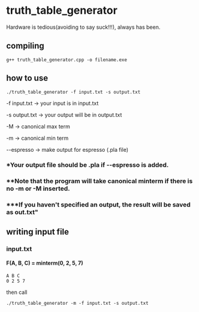 # truth_table_generator
Hardware is tedious(avoiding to say suck!!!), always has been.

## compiling 

```shellscript
g++ truth_table_generator.cpp -o filename.exe
```

## how to use
```shellscript
./truth_table_generator -f input.txt -s output.txt
```

-f input.txt -> your input is in input.txt

-s output.txt -> your output will be in output.txt

-M -> canonical max term

-m -> canonical min term

--espresso -> make output for espresso (.pla file)

### *Your output file should be .pla if --espresso is added.
### **Note that the program will take canonical minterm if there is no -m or -M inserted.
### ***If you haven't specified an output, the result will be saved as out.txt"

## writing input file

### input.txt
#### F(A, B, C) = minterm(0, 2, 5, 7)
```
A B C
0 2 5 7
```

then call

```shellscript
./truth_table_generator -m -f input.txt -s output.txt
```
